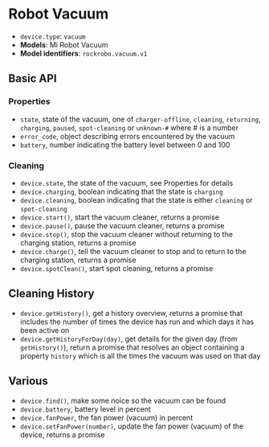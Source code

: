 # Robot Vacuum

* `device.type`: `vacuum`
* **Models**: Mi Robot Vacuum
* **Model identifiers**: `rockrobo.vacuum.v1`

## Basic API

### Properties

* `state`, state of the vacuum, one of `charger-offline`, `cleaning`, `returning`, `charging`, `paused`, `spot-cleaning` or `unknown-#` where # is a number
* `error_code`, object describing errors encountered by the vacuum
* `battery`, number indicating the battery level between 0 and 100

### Cleaning

* `device.state`, the state of the vacuum, see Properties for details
* `device.charging`, boolean indicating that the state is `charging`
* `device.cleaning`, boolean indicating that the state is either `cleaning` or `spot-cleaning`
* `device.start()`, start the vacuum cleaner, returns a promise
* `device.pause()`, pause the vacuum cleaner, returns a promise
* `device.stop()`, stop the vacuum cleaner without returning to the charging station, returns a promise
* `device.charge()`, tell the vacuum cleaner to stop and to return to the charging station, returns a promise
* `device.spotClean()`, start spot cleaning, returns a promise

## Cleaning History

* `device.getHistory()`, get a history overview, returns a promise that includes the number of times the device has run and which days it has been active on
* `device.getHistoryForDay(day)`, get details for the given day (from `getHistory()`), return a promise that resolves an object containing a property `history` which is all the times the vacuum was used on that day

## Various

* `device.find()`, make some noice so the vacuum can be found
* `device.battery`, battery level in percent
* `device.fanPower`, the fan power (vacuum) in percent
* `device.setFanPower(number)`, update the fan power (vacuum) of the device, returns a promise
